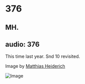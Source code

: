 # 376
## MH.
audio: 376
---
This time last year.
Snd 10 revisited.

Image by <a href="http://www.matthias-heiderich.de/14712/196517/gallery/color-berlin-3" title="Matthias Heiderich">Matthias Heiderich</a>

![Image](/assets/img/Snd-376.jpeg)

